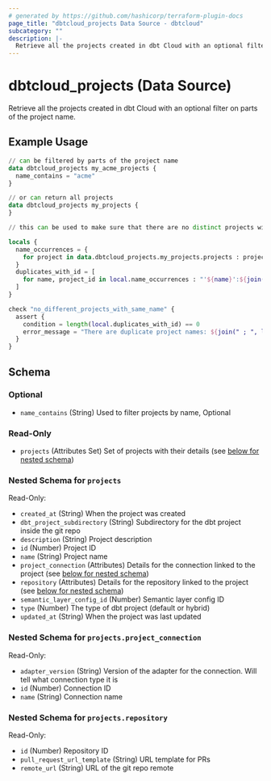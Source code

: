 ```yaml
---
# generated by https://github.com/hashicorp/terraform-plugin-docs
page_title: "dbtcloud_projects Data Source - dbtcloud"
subcategory: ""
description: |-
  Retrieve all the projects created in dbt Cloud with an optional filter on parts of the project name.
---
```


# dbtcloud_projects (Data Source)

Retrieve all the projects created in dbt Cloud with an optional filter on parts of the project name.

## Example Usage

```terraform
// can be filtered by parts of the project name
data dbtcloud_projects my_acme_projects {
  name_contains = "acme"
}

// or can return all projects
data dbtcloud_projects my_projects {
}

// this can be used to make sure that there are no distinct projects with the same names for example

locals {
  name_occurrences = {
    for project in data.dbtcloud_projects.my_projects.projects : project.name => project.id ...
  }
  duplicates_with_id = [
    for name, project_id in local.name_occurrences : "'${name}':${join(",", project_id)}" if length(project_id) > 1
  ]
}

check "no_different_projects_with_same_name" {
  assert {
    condition = length(local.duplicates_with_id) == 0
    error_message = "There are duplicate project names: ${join(" ; ", local.duplicates_with_id)}"
  }
}
```

<!-- schema generated by tfplugindocs -->
## Schema

### Optional

- `name_contains` (String) Used to filter projects by name, Optional

### Read-Only

- `projects` (Attributes Set) Set of projects with their details (see [below for nested schema](#nestedatt--projects))

<a id="nestedatt--projects"></a>
### Nested Schema for `projects`

Read-Only:

- `created_at` (String) When the project was created
- `dbt_project_subdirectory` (String) Subdirectory for the dbt project inside the git repo
- `description` (String) Project description
- `id` (Number) Project ID
- `name` (String) Project name
- `project_connection` (Attributes) Details for the connection linked to the project (see [below for nested schema](#nestedatt--projects--project_connection))
- `repository` (Attributes) Details for the repository linked to the project (see [below for nested schema](#nestedatt--projects--repository))
- `semantic_layer_config_id` (Number) Semantic layer config ID
- `type` (Number) The type of dbt project (default or hybrid)
- `updated_at` (String) When the project was last updated

<a id="nestedatt--projects--project_connection"></a>
### Nested Schema for `projects.project_connection`

Read-Only:

- `adapter_version` (String) Version of the adapter for the connection. Will tell what connection type it is
- `id` (Number) Connection ID
- `name` (String) Connection name


<a id="nestedatt--projects--repository"></a>
### Nested Schema for `projects.repository`

Read-Only:

- `id` (Number) Repository ID
- `pull_request_url_template` (String) URL template for PRs
- `remote_url` (String) URL of the git repo remote
